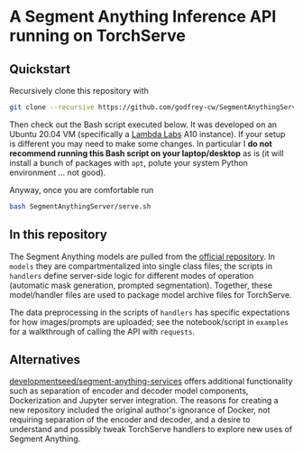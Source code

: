 # A Segment Anything Inference API running on TorchServe

## Quickstart

Recursively clone this repository with

```bash
git clone --recursive https://github.com/godfrey-cw/SegmentAnythingServer.git
```

Then check out the Bash script executed below. It was developed on an Ubuntu
20.04 VM (specifically a [Lambda Labs](https://lambdalabs.com/) A10 instance).
If your setup is different you may need to make some changes. In particular I
**do not recommend running this Bash script on your laptop/desktop** as is (it
will install a bunch of packages with `apt`, polute your system Python
environment ... not good).

Anyway, once you are comfortable run

```bash
bash SegmentAnythingServer/serve.sh
```

## In this repository

The Segment Anything models are pulled from the [official
repository](https://github.com/facebookresearch/segment-anything). In `models`
they are compartmentalized into single class files; the scripts in `handlers`
define server-side logic for different modes of operation (automatic mask
generation, prompted segmentation). Together, these model/handler files are used
to package model archive files for TorchServe.

The data preprocessing in the scripts of `handlers` has specific expectations
for how images/prompts are uploaded; see the notebook/script in `examples` for a
walkthrough of calling the API with `requests`.

## Alternatives

[developmentseed/segment-anything-services](https://github.com/developmentseed/segment-anything-services)
offers additional functionality such as separation of encoder and decoder model
components, Dockerization and Jupyter server integration. The reasons for
creating a new repository included the original author's ignorance of Docker,
not requiring separation of the encoder and decoder, and a desire to understand
and possibly tweak TorchServe handlers to explore new uses of Segment Anything.
